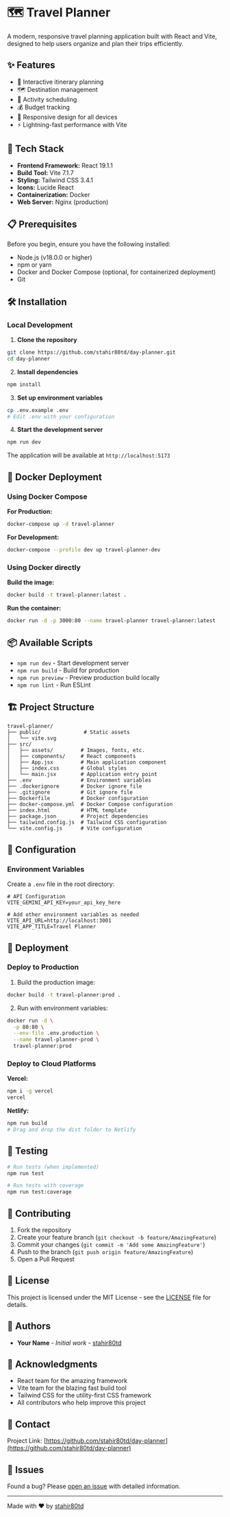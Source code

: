# 🗺️ Travel Planner

A modern, responsive travel planning application built with React and Vite, designed to help users organize and plan their trips efficiently.

## ✨ Features

- 📅 Interactive itinerary planning
- 🗺️ Destination management
- 📝 Activity scheduling
- 💰 Budget tracking
- 📱 Responsive design for all devices
- ⚡ Lightning-fast performance with Vite

## 🚀 Tech Stack

- **Frontend Framework:** React 19.1.1
- **Build Tool:** Vite 7.1.7
- **Styling:** Tailwind CSS 3.4.1
- **Icons:** Lucide React
- **Containerization:** Docker
- **Web Server:** Nginx (production)

## 📋 Prerequisites

Before you begin, ensure you have the following installed:
- Node.js (v18.0.0 or higher)
- npm or yarn
- Docker and Docker Compose (optional, for containerized deployment)
- Git

## 🛠️ Installation

### Local Development

1. **Clone the repository**
```bash
git clone https://github.com/stahir80td/day-planner.git
cd day-planner
```

2. **Install dependencies**
```bash
npm install
```

3. **Set up environment variables**
```bash
cp .env.example .env
# Edit .env with your configuration
```

4. **Start the development server**
```bash
npm run dev
```

The application will be available at `http://localhost:5173`

## 🐳 Docker Deployment

### Using Docker Compose

**For Production:**
```bash
docker-compose up -d travel-planner
```

**For Development:**
```bash
docker-compose --profile dev up travel-planner-dev
```

### Using Docker directly

**Build the image:**
```bash
docker build -t travel-planner:latest .
```

**Run the container:**
```bash
docker run -d -p 3000:80 --name travel-planner travel-planner:latest
```

## 📦 Available Scripts

- `npm run dev` - Start development server
- `npm run build` - Build for production
- `npm run preview` - Preview production build locally
- `npm run lint` - Run ESLint

## 🏗️ Project Structure

```
travel-planner/
├── public/              # Static assets
│   └── vite.svg
├── src/
│   ├── assets/         # Images, fonts, etc.
│   ├── components/     # React components
│   ├── App.jsx         # Main application component
│   ├── index.css       # Global styles
│   └── main.jsx        # Application entry point
├── .env                # Environment variables
├── .dockerignore       # Docker ignore file
├── .gitignore          # Git ignore file
├── Dockerfile          # Docker configuration
├── docker-compose.yml  # Docker Compose configuration
├── index.html          # HTML template
├── package.json        # Project dependencies
├── tailwind.config.js  # Tailwind CSS configuration
└── vite.config.js      # Vite configuration
```

## 🔧 Configuration

### Environment Variables

Create a `.env` file in the root directory:

```env
# API Configuration
VITE_GEMINI_API_KEY=your_api_key_here

# Add other environment variables as needed
VITE_API_URL=http://localhost:3001
VITE_APP_TITLE=Travel Planner
```

## 🚀 Deployment

### Deploy to Production

1. Build the production image:
```bash
docker build -t travel-planner:prod .
```

2. Run with environment variables:
```bash
docker run -d \
  -p 80:80 \
  --env-file .env.production \
  --name travel-planner-prod \
  travel-planner:prod
```

### Deploy to Cloud Platforms

**Vercel:**
```bash
npm i -g vercel
vercel
```

**Netlify:**
```bash
npm run build
# Drag and drop the dist folder to Netlify
```

## 🧪 Testing

```bash
# Run tests (when implemented)
npm run test

# Run tests with coverage
npm run test:coverage
```

## 🤝 Contributing

1. Fork the repository
2. Create your feature branch (`git checkout -b feature/AmazingFeature`)
3. Commit your changes (`git commit -m 'Add some AmazingFeature'`)
4. Push to the branch (`git push origin feature/AmazingFeature`)
5. Open a Pull Request

## 📄 License

This project is licensed under the MIT License - see the [LICENSE](LICENSE) file for details.

## 👥 Authors

- **Your Name** - *Initial work* - [stahir80td](https://github.com/stahir80td)

## 🙏 Acknowledgments

- React team for the amazing framework
- Vite team for the blazing fast build tool
- Tailwind CSS for the utility-first CSS framework
- All contributors who help improve this project

## 📧 Contact

Project Link: [https://github.com/stahir80td/day-planner](https://github.com/stahir80td/day-planner)

## 🐛 Issues

Found a bug? Please [open an issue](https://github.com/stahir80td/day-planner/issues/new) with detailed information.

---

Made with ❤️ by [stahir80td](https://github.com/stahir80td)